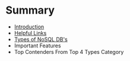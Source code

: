 # Summary

* [Introduction](README.md)
* [Helpful Links](chapter1.md)
* [Types of NoSQL DB's](types-of-nosql-dbs.md)
* Important Features
* Top Contenders From Top 4 Types Category

